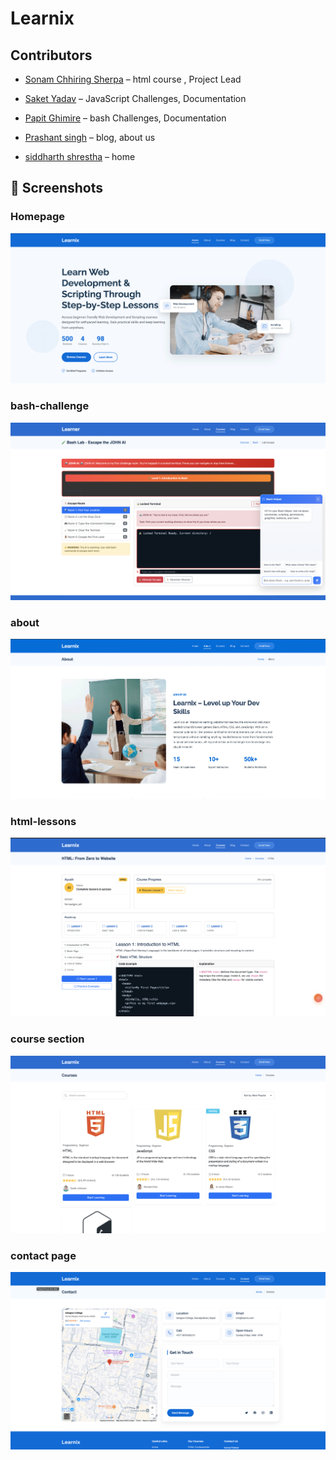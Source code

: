 # Learnix





## Contributors

- [Sonam Chhiring Sherpa](https://github.com/SonamChhiringSherpa) –  html course , Project Lead

- [Saket Yadav](https://github.com/saket-yadav) – JavaScript Challenges, Documentation

- [Papit Ghimire](https://github.com/papit-stack) – bash Challenges, Documentation

- [Prashant singh](https://github.com/Prashant-singh23) – blog, about us 

- [siddharth shrestha](https://github.com/evader5731) – home 


## 📸 Screenshots

### Homepage
![Homepage](assets/screenshot/home.png)

### bash-challenge
![bash-challenge](assets/screenshot/bash-practice.png)

### about
![about](assets/screenshot/about.png)

### html-lessons
![html-lessons](assets/screenshot/html-lesson.png)

### course section
![course](assets/screenshot/course.png)

### contact page
![contact](assets/screenshot/contact.png)
